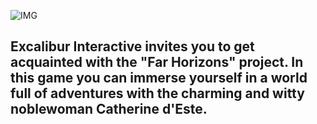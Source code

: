 ![IMG](https://sun9-77.userapi.com/impg/7Cg5wIc6TFzlA3otyTmgw5Rc1BwLmX1-24KvRA/KPuTtfr42Sw.jpg?size=1280x720&quality=95&sign=c1c5bacd96de879e26bae5969186c9cb)

## Excalibur Interactive invites you to get acquainted with the "Far Horizons" project. In this game you can immerse yourself in a world full of adventures with the charming and witty noblewoman Catherine d'Este.
